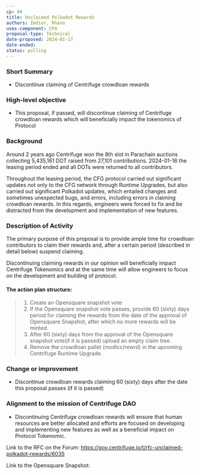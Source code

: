```yaml
---
cp: 84
title: Unclaimed Polkadot Rewards
authors: Imdior, Rhano 
uses-component: CP4
proposal-type: Technical
date-proposed: 2024-01-17
date-ended: 
status: polling
---
```


### Short Summary 
- Discontinue claiming of Centrifuge crowdloan rewards

### High-level objective 
- This proposal, if passed, will discontinue claiming of Centrifuge crowdloan rewards which will beneficially impact the tokenomics of Protocol

### Background 

Around 2 years ago Centrifuge won the 8th slot in Parachain auctions collecting 5,435,161 DOT raised from 27,101 contributions.
2024-01-16 the leasing period ended and all DOTs were returned to all contributors.
 
Throughout the leasing period, the CFG protocol carried out significant updates not only to the CFG network through Runtime Upgrades, but also carried out significant Polkadot updates, which entailed changes and sometimes unexpected bugs, and errors, including errors in claiming crowdloan rewards.
In this regards, engineers were forced to fix and be distracted from the development and implementation of new features.

### Description of Activity 
The primary purpose of this proposal is to provide ample time for crowdloan contributors to claim their rewards and, after a certain period (described in detail below) suspend claiming.

Discontinuing claiming rewards in our opinion will beneficially impact Centrifuge Tokenomics and at the same time will allow engineers to focus on the development and building of protocol.


#### The action plan structure:

> 1. Create an Opensquare snapshot vote
> 2. If the Opensquare snapshot vote passes, provide 60 (sixty) days period for claiming the rewards from the date of the approval of Opensquare Snapshot, after which no more rewards will be minted. 
> 3. After 60 (sixty) days from the approval of the Opensquare snapshot vote(if it is passed) upload an empty claim tree.
> 4. Remove the crowdloan pallet (modlcc/rewrd) in the upcoming Centrifuge Runtime Upgrade.


### Change or improvement 
- Discontinue crowdloan rewards claiming 60 (sixty) days after the date this proposal passes (if it is passed)

### Alignment to the mission of Centrifuge DAO 
- Discontinuing Centrifuge crowdloan rewards will ensure that human resources are better allocated and efforts are focused on developing and implementing new features as well as a beneficial impact on Protocol Tokenomic. 

Link to the RFC on the Forum: https://gov.centrifuge.io/t/rfc-unclaimed-polkadot-rewards/6035

Link to the Opensquare Snapshot: 